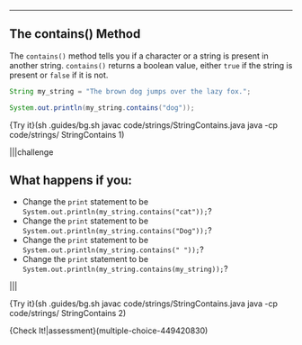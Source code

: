 ----------

## The contains() Method
The `contains()` method tells you if a character or a string is present in another string. `contains()` returns a boolean value, either `true` if the string is present or `false` if it is not.

```java
String my_string = "The brown dog jumps over the lazy fox.";

System.out.println(my_string.contains("dog"));
```

{Try it}(sh .guides/bg.sh javac code/strings/StringContains.java java -cp code/strings/ StringContains 1)

|||challenge
## What happens if you:
* Change the `print` statement to be `System.out.println(my_string.contains("cat"));`?
* Change the `print` statement to be `System.out.println(my_string.contains("Dog"));`?
* Change the `print` statement to be `System.out.println(my_string.contains(" "));`?
* Change the `print` statement to be `System.out.println(my_string.contains(my_string));`?

|||

{Try it}(sh .guides/bg.sh javac code/strings/StringContains.java java -cp code/strings/ StringContains 2)

{Check It!|assessment}(multiple-choice-449420830)
